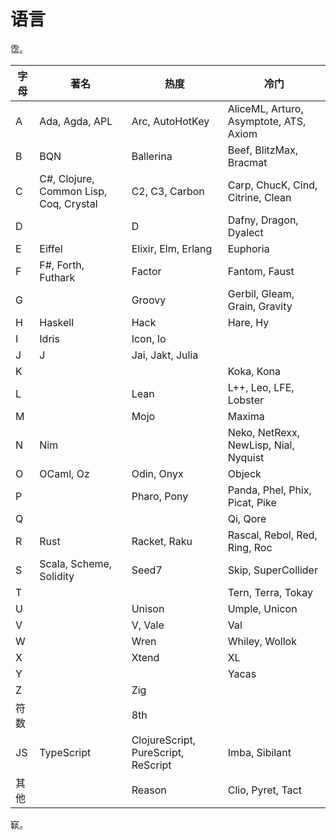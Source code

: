 # 语言

霑。

| 字母 | 著名                                   | 热度                                | 冷门                                   |
| ---- | -------------------------------------- | ----------------------------------- | -------------------------------------- |
| A    | Ada, Agda, APL                         | Arc, AutoHotKey                     | AliceML, Arturo, Asymptote, ATS, Axiom |
| B    | BQN                                    | Ballerina                           | Beef, BlitzMax, Bracmat                |
| C    | C#, Clojure, Common Lisp, Coq, Crystal | C2, C3, Carbon                      | Carp, ChucK, Cind, Citrine, Clean      |
| D    |                                        | D                                   | Dafny, Dragon, Dyalect                 |
| E    | Eiffel                                 | Elixir, Elm, Erlang                 | Euphoria                               |
| F    | F#, Forth, Futhark                     | Factor                              | Fantom, Faust                          |
| G    |                                        | Groovy                              | Gerbil, Gleam, Grain, Gravity          |
| H    | Haskell                                | Hack                                | Hare, Hy                               |
| I    | Idris                                  | Icon, Io                            |                                        |
| J    | J                                      | Jai, Jakt, Julia                    |                                        |
| K    |                                        |                                     | Koka, Kona                             |
| L    |                                        | Lean                                | L++, Leo, LFE, Lobster                 |
| M    |                                        | Mojo                                | Maxima                                 |
| N    | Nim                                    |                                     | Neko, NetRexx, NewLisp, Nial, Nyquist  |
| O    | OCaml, Oz                              | Odin, Onyx                          | Objeck                                 |
| P    |                                        | Pharo, Pony                         | Panda, Phel, Phix, Picat, Pike         |
| Q    |                                        |                                     | Qi, Qore                               |
| R    | Rust                                   | Racket, Raku                        | Rascal, Rebol, Red, Ring, Roc          |
| S    | Scala, Scheme, Solidity                | Seed7                               | Skip, SuperCollider                    |
| T    |                                        |                                     | Tern, Terra, Tokay                     |
| U    |                                        | Unison                              | Umple, Unicon                          |
| V    |                                        | V, Vale                             | Val                                    |
| W    |                                        | Wren                                | Whiley, Wollok                         |
| X    |                                        | Xtend                               | XL                                     |
| Y    |                                        |                                     | Yacas                                  |
| Z    |                                        | Zig                                 |                                        |
| 符数 |                                        | 8th                                 |                                        |
| JS   | TypeScript                             | ClojureScript, PureScript, ReScript | Imba, Sibilant                         |
| 其他 |                                        | Reason                              | Clio, Pyret, Tact                      |

㝪。
